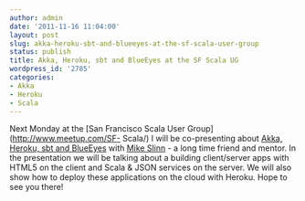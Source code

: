 ```yaml
---
author: admin
date: '2011-11-16 11:04:00'
layout: post
slug: akka-heroku-sbt-and-blueeyes-at-the-sf-scala-user-group
status: publish
title: Akka, Heroku, sbt and BlueEyes at the SF Scala UG
wordpress_id: '2785'
categories:
- Akka
- Heroku
- Scala
---
```


Next Monday at the [San Francisco Scala User Group](http://www.meetup.com/SF-
Scala/) I will be co-presenting about [Akka, Heroku, sbt and
BlueEyes](http://www.meetup.com/SF-Scala/events/39108572/) with [Mike
Slinn](http://micronauticsresearch.com/) - a long time friend and mentor. In
the presentation we will be talking about a building client/server apps with
HTML5 on the client and Scala & JSON services on the server. We will also show
how to deploy these applications on the cloud with Heroku. Hope to see you
there!

